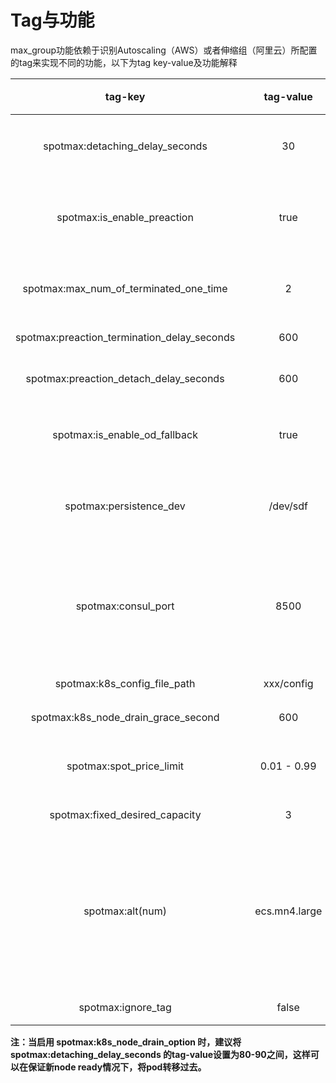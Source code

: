 # Tag与功能

max\_group功能依赖于识别Autoscaling（AWS）或者伸缩组（阿里云）所配置的tag来实现不同的功能，以下为tag key-value及功能解释

|                     tag-key                    |     |   tag-value   |                                                                                                                       功能                                                                                                                       | 版本支持          |
| :--------------------------------------------: | :-: | :-----------: | :--------------------------------------------------------------------------------------------------------------------------------------------------------------------------------------------------------------------------------------------: | ------------- |
|        spotmax:detaching\_delay\_seconds       |     |       30      |                                                                                                   当触发spot回收时，间隔多少秒后，将被回收机器从asg中detach，默认为30秒                                                                                                   | Lite/Pro      |
|          spotmax:is\_enable\_preaction         |     |      true     |                                                                                       增加此tag为开启集群防退化功能，此功能为预测即将被回收的机器，并提前进行更替机型操作，tag-value为true表示为开启此功能                                                                                       | Lite/Pro      |
|   spotmax:max\_num\_of\_terminated\_one\_time  |     |       2       |                                                                                                     集群防退化功能一次关闭的最大机器数，替换机器执行分批替换，每次替换的最大数量                                                                                                     | Lite/Pro      |
| spotmax:preaction\_termination\_delay\_seconds |     |      600      |                                                                                                             集群防退化功能执行terminate间隔时间                                                                                                             | Lite/Pro      |
|    spotmax:preaction\_detach\_delay\_seconds   |     |      600      |                                                                                                       集群防退化功能中，将被替换机器间隔多少秒后，会被detach出asg                                                                                                       | Lite/Pro      |
|        spotmax:is\_enable\_od\_fallback        |     |      true     |                                                                                                此tag-value为true表示，在前述中断预补偿机制中，当竞价实例无法获取时，会用按需实例补充                                                                                               | Lite/Pro      |
|            spotmax:persistence\_dev            |     |    /dev/sdf   |                                                                                        添加此tag可以进行ebs的漂移，无默认值，tag-value为非root盘在instance上的映射路径，暂时仅aws平台支持                                                                                        | Pro           |
|              spotmax:consul\_port              |     |      8500     |                                                                   配置此参数为consul支持，无默认值，tag-value为consul agent本地端口号 在实例中断并经过detaching\_delay\_seconds时间后，该实例将会从consul的服务发现列表中移除                                                                  | Pro           |
|         spotmax:k8s\_config\_file\_path        |     |   xxx/config  |                                                                                                        kubernetes 配置文件，用于把权限赋给max group                                                                                                        | Pro           |
|     spotmax:k8s\_node\_drain\_grace\_second    |     |      600      |                                                                                                                 node下的pod移出延迟时间                                                                                                                | Pro           |
|           spotmax:spot\_price\_limit           |     |  0.01 - 0.99  |                                                                                              spot价格限制，例如 0.9， 当spot机型价格超过按需机型价格的90%，从替换机型列表中移出这个机型                                                                                             |  ali Lite/Pro |
|        spotmax:fixed\_desired\_capacity        |     |       3       |                                                                                                                 重新设置伸缩组的机器的期望值                                                                                                                 | Pro           |
|                spotmax:alt(num)                |     | ecs.mn4.large | <p>用于当伸缩组内的机器没有时，用额外的机器来替换，例子：</p><p>(<strong>key</strong>:spotmax:alt<strong>1</strong></p><p><strong>value</strong>:ecs.mn4.large)</p><p>(<strong>key</strong>:spotmax:alt<strong>2</strong></p><p><strong>value</strong>:ecs.n2.medium)</p> | Pro           |
|               spotmax:ignore\_tag              |     |     false     |                                                                                                        当tag-value为true时，maxGroup不管理此伸缩组                                                                                                        | Pro           |

**注：当启用 spotmax:k8s\_node\_drain\_option 时，建议将spotmax:detaching\_delay\_seconds 的tag-value设置为80-90之间，这样可以在保证新node ready情况下，将pod转移过去。**
